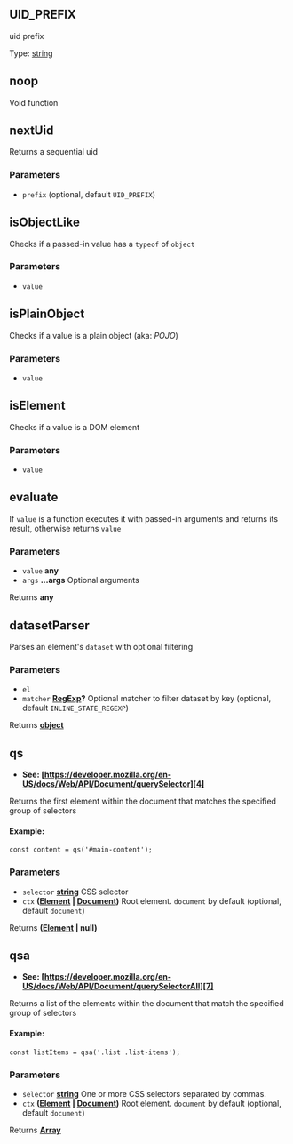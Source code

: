 <!-- Generated by documentation.js. Update this documentation by updating the source code. -->

## UID_PREFIX

uid prefix

Type: [string][1]

## noop

Void function

## nextUid

Returns a sequential uid

### Parameters

-   `prefix`   (optional, default `UID_PREFIX`)

## isObjectLike

Checks if a passed-in value has a `typeof` of `object`

### Parameters

-   `value`  

## isPlainObject

Checks if a value is a plain object (aka: _POJO_)

### Parameters

-   `value`  

## isElement

Checks if a value is a DOM element

### Parameters

-   `value`  

## evaluate

If `value` is a function executes it with passed-in arguments and returns its result,
otherwise returns `value`

### Parameters

-   `value` **any** 
-   `args` **...args** Optional arguments

Returns **any** 

## datasetParser

Parses an element's `dataset` with optional filtering

### Parameters

-   `el`  
-   `matcher` **[RegExp][2]?** Optional matcher to filter dataset by key (optional, default `INLINE_STATE_REGEXP`)

Returns **[object][3]** 

## qs

-   **See: [https://developer.mozilla.org/en-US/docs/Web/API/Document/querySelector][4]**

Returns the first element within the document that matches the specified group of selectors

#### Example:

    const content = qs('#main-content');

### Parameters

-   `selector` **[string][1]** CSS selector
-   `ctx` **([Element][5] \| [Document][6])** Root element. `document` by default (optional, default `document`)

Returns **([Element][5] | null)** 

## qsa

-   **See: [https://developer.mozilla.org/en-US/docs/Web/API/Document/querySelectorAll][7]**

Returns a list of the elements within the document that match the specified group of selectors

#### Example:

    const listItems = qsa('.list .list-items');

### Parameters

-   `selector` **[string][1]** One or more CSS selectors separated by commas.
-   `ctx` **([Element][5] \| [Document][6])** Root element. `document` by default (optional, default `document`)

Returns **[Array][8]** 

[1]: https://developer.mozilla.org/docs/Web/JavaScript/Reference/Global_Objects/String

[2]: https://developer.mozilla.org/docs/Web/JavaScript/Reference/Global_Objects/RegExp

[3]: https://developer.mozilla.org/docs/Web/JavaScript/Reference/Global_Objects/Object

[4]: https://developer.mozilla.org/en-US/docs/Web/API/Document/querySelector

[5]: https://developer.mozilla.org/docs/Web/API/Element

[6]: https://developer.mozilla.org/docs/Web/JavaScript

[7]: https://developer.mozilla.org/en-US/docs/Web/API/Document/querySelectorAll

[8]: https://developer.mozilla.org/docs/Web/JavaScript/Reference/Global_Objects/Array
